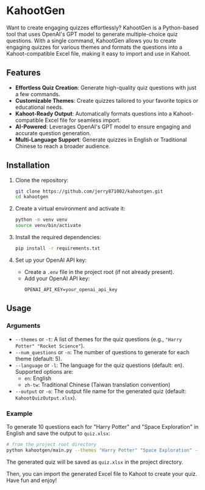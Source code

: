 # KahootGen

Want to create engaging quizzes effortlessly?
KahootGen is a Python-based tool that uses OpenAI's GPT model to generate multiple-choice quiz questions.
With a single command, KahootGen allows you to create engaging quizzes for various themes and formats the questions into a Kahoot-compatible Excel file, making it easy to import and use in Kahoot.

## Features

- **Effortless Quiz Creation**: Generate high-quality quiz questions with just a few commands.
- **Customizable Themes**: Create quizzes tailored to your favorite topics or educational needs.
- **Kahoot-Ready Output**: Automatically formats questions into a Kahoot-compatible Excel file for seamless import.
- **AI-Powered**: Leverages OpenAI's GPT model to ensure engaging and accurate question generation.
- **Multi-Language Support**: Generate quizzes in English or Traditional Chinese to reach a broader audience.

## Installation

1. Clone the repository:
   ```bash
   git clone https://github.com/jerry871002/kahootgen.git
   cd kahootgen
   ```

2. Create a virtual environment and activate it:
   ```bash
   python -m venv venv
   source venv/bin/activate
   ```

3. Install the required dependencies:
   ```bash
   pip install -r requirements.txt
   ```

4. Set up your OpenAI API key:
   - Create a `.env` file in the project root (if not already present).
   - Add your OpenAI API key:
     ```
     OPENAI_API_KEY=your_openai_api_key
     ```

## Usage

### Arguments

- `--themes` or `-t`: A list of themes for the quiz questions (e.g., `"Harry Potter" "Rocket Science"`).
- `--num_questions` or `-n`: The number of questions to generate for each theme (default: 5).
- `--language` or `-l`: The language for the quiz questions (default: en). Supported options are:
  - `en`: English
  - `zh-tw`: Traditional Chinese (Taiwan translation convention)
- `--output` or `-o`: The output file name for the generated quiz (default: `KahootQuizOutput.xlsx`).

### Example

To generate 10 questions each for "Harry Potter" and "Space Exploration" in English and save the output to `quiz.xlsx`:

```bash
# from the project root directory
python kahootgen/main.py --themes "Harry Potter" "Space Exploration" --num_questions 10 --language en --output quiz.xlsx
```

The generated quiz will be saved as `quiz.xlsx` in the project directory.

Then, you can import the generated Excel file to Kahoot to create your quiz. Have fun and enjoy!
